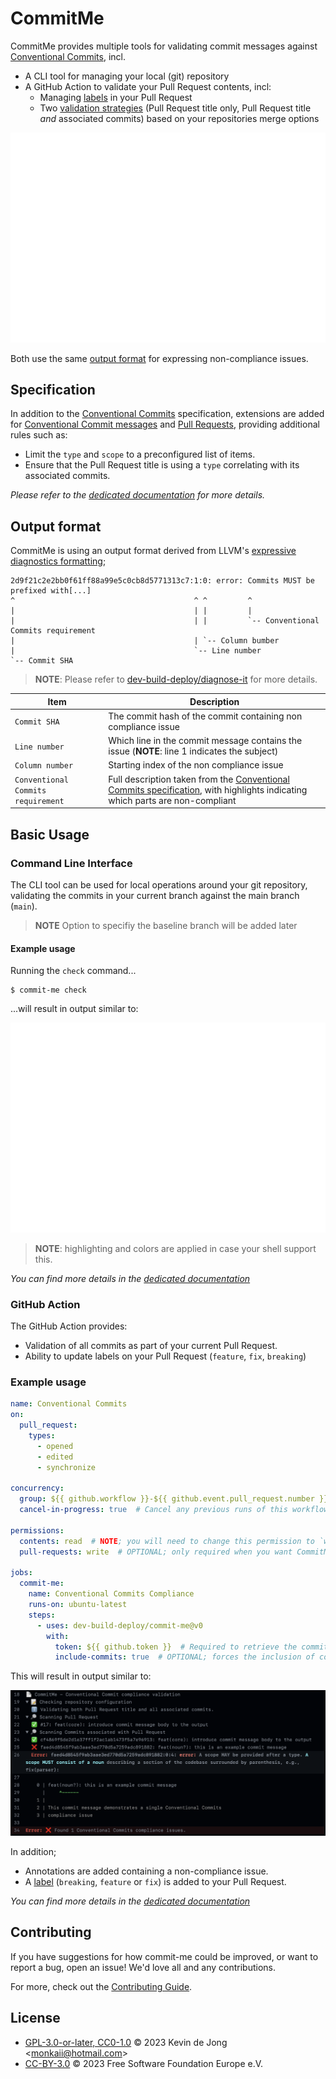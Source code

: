 <!-- 
SPDX-FileCopyrightText: 2023 Kevin de Jong <monkaii@hotmail.com>

SPDX-License-Identifier: GPL-3.0-or-later
-->

# CommitMe

CommitMe provides multiple tools for validating commit messages against [Conventional Commits], incl.

* A CLI tool for managing your local (git) repository
* A GitHub Action to validate your Pull Request contents, incl:
  * Managing [labels](./docs/github-action.md#pull-request-labels) in your Pull Request
  * Two [validation strategies](./docs/github-action.md#validation-strategies) (Pull Request title only, Pull Request title _and_ associated commits) based on your repositories merge options

<img src="./docs/images/cli_example.svg">

Both use the same [output format](#output-format) for expressing non-compliance issues.

## Specification

In addition to the [Conventional Commits] specification, extensions are added for [Conventional Commit messages](./docs/specifications.md#extended-conventional-commits-specification) and [Pull Requests](./docs/specifications.md#extended-pull-request-specification), providing additional rules such as:

- Limit the `type` and `scope` to a preconfigured list of items.
- Ensure that the Pull Request title is using a `type` correlating with its associated commits.

_Please refer to the [dedicated documentation](./docs/specifications.md) for more details._

## Output format

CommitMe is using an output format derived from LLVM's [expressive diagnostics formatting](https://clang.llvm.org/docs/ClangFormatStyleOptions.html#expressive-diagnostic-formatting);

```
2d9f21c2e2bb0f61ff88a99e5c0cb8d5771313c7:1:0: error: Commits MUST be prefixed with[...]
^                                        ^ ^         ^
|                                        | |         |
|                                        | |         `-- Conventional Commits requirement
|                                        | `-- Column bumber
|                                        `-- Line number
`-- Commit SHA                                   
```

> **NOTE**: Please refer to [dev-build-deploy/diagnose-it](https://github.com/dev-build-deploy/diagnose-it) for more details.

| Item | Description |
| --- | --- |
| `Commit SHA` | The commit hash of the commit containing non compliance issue |
| `Line number` | Which line in the commit message contains the issue (**NOTE**: line 1 indicates the subject) |
| `Column number` | Starting index of the non compliance issue |
| `Conventional Commits requirement` | Full description taken from the [Conventional Commits specification](https://www.conventionalcommits.org/en/v1.0.0/#specification), with highlights indicating which parts are non-compliant |

## Basic Usage

### Command Line Interface

The CLI tool can be used for local operations around your git repository, validating the commits in your current branch against the main branch (`main`).

> **NOTE** Option to specifiy the baseline branch will be added later

#### Example usage

Running the `check` command...
```
$ commit-me check
```

...will result in output similar to:

<img src="./docs/images/cli_example.svg">

> **NOTE**: highlighting and colors are applied in case your shell support this.

_You can find more details in the [dedicated documentation](./docs/cli.md)_

### GitHub Action

The GitHub Action provides:

* Validation of all commits as part of your current Pull Request.
* Ability to update labels on your Pull Request (`feature`, `fix`, `breaking`)

### Example usage

```yaml
name: Conventional Commits
on:
  pull_request:
    types:
      - opened
      - edited
      - synchronize

concurrency:
  group: ${{ github.workflow }}-${{ github.event.pull_request.number }}  # Ensure that only one instance of this workflow is running per Pull Request
  cancel-in-progress: true  # Cancel any previous runs of this workflow

permissions:
  contents: read  # NOTE; you will need to change this permission to `write` in case you do not provide the `include-commits` input parameter.
  pull-requests: write  # OPTIONAL; only required when you want CommitMe to update labels in your Pull Request, set `update-labels` to `false` if you do not require this feature.

jobs:
  commit-me:
    name: Conventional Commits Compliance
    runs-on: ubuntu-latest
    steps:
      - uses: dev-build-deploy/commit-me@v0
        with:
          token: ${{ github.token }}  # Required to retrieve the commits associated with your Pull Request
          include-commits: true  # OPTIONAL; forces the inclusion of commits associated with your Pull Request
```

This will result in output similar to:

![Example](./docs/images/action-example.png)

In addition;
* Annotations are added containing a non-compliance issue.
* A [label](./docs/github-action.md#pull-request-labels) (`breaking`, `feature` or `fix`) is added to your Pull Request.

_You can find more details in the [dedicated documentation](./docs/github-action.md)_

## Contributing

If you have suggestions for how commit-me could be improved, or want to report a bug, open an issue! We'd love all and any contributions.

For more, check out the [Contributing Guide](CONTRIBUTING.md).

## License

- [GPL-3.0-or-later, CC0-1.0](LICENSE) © 2023 Kevin de Jong \<monkaii@hotmail.com\>
- [CC-BY-3.0](LICENSE) © 2023 Free Software Foundation Europe e.V.

[Conventional Commits]: https://www.conventionalcommits.org/en/v1.0.0/
